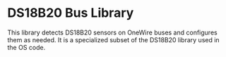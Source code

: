 # DS18B20 Bus Library

This library detects DS18B20 sensors on OneWire buses and configures them
as needed. It is a specialized subset of the DS18B20 library used in the
OS code.
